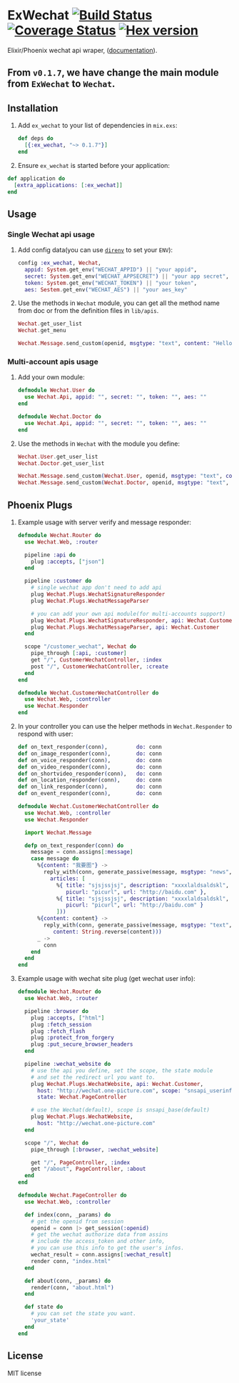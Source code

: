 # ExWechat [![Build Status](https://travis-ci.org/h1u2i3/ex_wechat.svg?branch=master)](https://travis-ci.org/h1u2i3/ex_wechat.svg?branch=master) [![Coverage Status](https://coveralls.io/repos/github/h1u2i3/ex_wechat/badge.svg?branch=develop)](https://coveralls.io/github/h1u2i3/ex_wechat?branch=develop) [![Hex version](https://img.shields.io/hexpm/v/ex_wechat.svg "Hex version")](https://hex.pm/packages/ex_wechat)

Elixir/Phoenix wechat api wraper, ([documentation](http://hexdocs.pm/ex_wechat/)).

## From `v0.1.7`, we have change the main module from `ExWechat` to `Wechat`.

## Installation

1. Add `ex_wechat` to your list of dependencies in `mix.exs`:

    ```elixir
    def deps do
      [{:ex_wechat, "~> 0.1.7"}]
    end
    ```

2. Ensure `ex_wechat` is started before your application:

  ```elixir
  def application do
    [extra_applications: [:ex_wechat]]
  end
  ```

## Usage
### Single Wechat api usage
1. Add config data(you can use [`direnv`](https://github.com/direnv/direnv) to set your `ENV`):

    ```elixir
    config :ex_wechat, Wechat,
      appid: System.get_env("WECHAT_APPID") || "your appid",
      secret: System.get_env("WECHAT_APPSECRET") || "your app secret",
      token: System.get_env("WECHAT_TOKEN") || "your token",
      aes: Sestem.get_env("WECHAT_AES") || "your aes_key"
    ```

2. Use the methods in `Wechat` module, you can get all the method name
   from doc or from the definition files in `lib/apis`.

    ```elixir
    Wechat.get_user_list
    Wechat.get_menu

    Wechat.Message.send_custom(openid, msgtype: "text", content: "Hello!")
    ```

### Multi-account apis usage
1. Add your own module:

    ```elixir
    defmodule Wechat.User do
      use Wechat.Api, appid: "", secret: "", token: "", aes: ""
    end

    defmodule Wechat.Doctor do
      use Wechat.Api, appid: "", secret: "", token: "", aes: ""
    end
    ```

2. Use the methods in `Wechat` with the module you define:

    ```elixir
    Wechat.User.get_user_list
    Wechat.Doctor.get_user_list

    Wechat.Message.send_custom(Wechat.User, openid, msgtype: "text", content: "Hello!")
    Wechat.Message.send_custom(Wechat.Doctor, openid, msgtype: "text", content: "Hello!")
    ```

## Phoenix Plugs
1. Example usage with server verify and message responder:

    ```elixir
    defmodule Wechat.Router do
      use Wechat.Web, :router

      pipeline :api do
        plug :accepts, ["json"]
      end

      pipeline :customer do
        # single wechat app don't need to add api
        plug Wechat.Plugs.WechatSignatureResponder
        plug Wechat.Plugs.WechatMessageParser

        # you can add your own api module(for multi-accounts support)
        plug Wechat.Plugs.WechatSignatureResponder, api: Wechat.Customer
        plug Wechat.Plugs.WechatMessageParser, api: Wechat.Customer
      end

      scope "/customer_wechat", Wechat do
        pipe_through [:api, :customer]
        get "/", CustomerWechatController, :index
        post "/", CustomerWechatController, :create
      end
    end

    defmodule Wechat.CustomerWechatController do
      use Wechat.Web, :controller
      use Wechat.Responder
    end
    ```
2. In your controller you can use the helper methods in `Wechat.Responder`
to respond with user:

    ```elixir
    def on_text_responder(conn),         do: conn
    def on_image_responder(conn),        do: conn
    def on_voice_responder(conn),        do: conn
    def on_video_responder(conn),        do: conn
    def on_shortvideo_responder(conn),   do: conn
    def on_location_responder(conn),     do: conn
    def on_link_responder(conn),         do: conn
    def on_event_responder(conn),        do: conn
    ```

    ```elixir
    defmodule Wechat.CustomerWechatController do
      use Wechat.Web, :controller
      use Wechat.Responder

      import Wechat.Message

      defp on_text_responder(conn) do
        message = conn.assigns[:message]
        case message do
          %{content: "我要图"} ->
            reply_with(conn, generate_passive(message, msgtype: "news",
              articles: [
                %{ title: "sjsjssjsj", description: "xxxxlaldsaldskl",
                   picurl: "picurl", url: "http://baidu.com" },
                %{ title: "sjsjssjsj", description: "xxxxlaldsaldskl",
                   picurl: "picurl", url: "http://baidu.com" }
                ]))
          %{content: content} ->
            reply_with(conn, generate_passive(message, msgtype: "text",
               content: String.reverse(content)))
          _ ->
            conn
        end
      end
    end
    ```

3. Example usage with wechat site plug (get wechat user info):

    ```elixir
    defmodule Wechat.Router do
      use Wechat.Web, :router

      pipeline :browser do
        plug :accepts, ["html"]
        plug :fetch_session
        plug :fetch_flash
        plug :protect_from_forgery
        plug :put_secure_browser_headers
      end

      pipeline :wechat_website do
        # use the api you define, set the scope, the state module
        # and set the redirect url you want to.
        plug Wechat.Plugs.WechatWebsite, api: Wechat.Customer,
          host: "http://wechat.one-picture.com", scope: "snsapi_userinfo",
          state: Wechat.PageController

        # use the Wechat(default), scope is snsapi_base(default)
        plug Wechat.Plugs.WechatWebsite,
          host: "http://wechat.one-picture.com"
      end

      scope "/", Wechat do
        pipe_through [:browser, :wechat_website]

        get "/", PageController, :index
        get "/about", PageController, :about
      end
    end
    ```

    ```elixir
    defmodule Wechat.PageController do
      use Wechat.Web, :controller

      def index(conn, _params) do
        # get the openid from session
        openid = conn |> get_session(:openid)
        # get the wechat authorize data from assins
        # include the access_token and other info,
        # you can use this info to get the user's infos.
        wechat_result = conn.assigns[:wechat_result]
        render conn, "index.html"
      end

      def about(conn, _params) do
        render(conn, "about.html")
      end

      def state do
        # you can set the state you want.
        'your_state'
      end
    end
    ```

## License
MIT license
